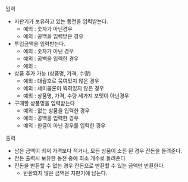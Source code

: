 입력

- 자판기가 보유하고 있는 동전을 입력받는다.
    - 예외 : 숫자가 아닌경우
    - 예외 : 공백을 입력받은 경우
- 투입금액을 입력받는다.
    - 예외 : 숫자가 아닌 경우
    - 예외 : 공백을 입력한 경우
    - 예외 :
- 상품 추가 가능 (상품명, 가격, 수량)
    - 예외 : 대괄호로 묶여있지 않은 경우
    - 예외 : 세미콜론이 찍혀있지 않은 경우
    - 예외 : 상품명, 가격, 수량 세가지 포맷이 아닌경우
- 구매할 상품명을 입력받는다
    - 예외 : 없는 상품을 입력한 경우
    - 예외 : 공백을 입력한 경우
    - 예외 : 한글이 아닌 경우를 입력한 경우


출력

- 남은 금액이 최저 가격보다 적거나, 모든 상품이 소진 된 경우 잔돈을 돌려준다.
- 잔돈 출력시 보유한 동전 중에 최소 개수로 돌려준다
- 잔돈을 반환할 수 없는 경우 잔돈으로 반환할 수 있는 금액만 반환한다.
    - 반환되지 않은 금액은 자판기에 남는다.